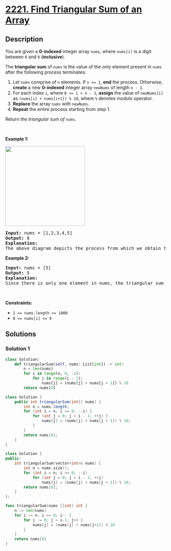 # [2221. Find Triangular Sum of an Array](https://leetcode.com/problems/find-triangular-sum-of-an-array)


## Description

<p>You are given a <strong>0-indexed</strong> integer array <code>nums</code>, where <code>nums[i]</code> is a digit between <code>0</code> and <code>9</code> (<strong>inclusive</strong>).</p>

<p>The <strong>triangular sum</strong> of <code>nums</code> is the value of the only element present in <code>nums</code> after the following process terminates:</p>

<ol>
	<li>Let <code>nums</code> comprise of <code>n</code> elements. If <code>n == 1</code>, <strong>end</strong> the process. Otherwise, <strong>create</strong> a new <strong>0-indexed</strong> integer array <code>newNums</code> of length <code>n - 1</code>.</li>
	<li>For each index <code>i</code>, where <code>0 &lt;= i &lt;&nbsp;n - 1</code>, <strong>assign</strong> the value of <code>newNums[i]</code> as <code>(nums[i] + nums[i+1]) % 10</code>, where <code>%</code> denotes modulo operator.</li>
	<li><strong>Replace</strong> the array <code>nums</code> with <code>newNums</code>.</li>
	<li><strong>Repeat</strong> the entire process starting from step 1.</li>
</ol>

<p>Return <em>the triangular sum of</em> <code>nums</code>.</p>

<p>&nbsp;</p>
<p><strong class="example">Example 1:</strong></p>
<img alt="" src="https://spcdn.pages.dev/leetcode/problems/2221.Find%20Triangular%20Sum%20of%20an%20Array/images/ex1drawio.png" style="width: 250px; height: 250px;" />
<pre>
<strong>Input:</strong> nums = [1,2,3,4,5]
<strong>Output:</strong> 8
<strong>Explanation:</strong>
The above diagram depicts the process from which we obtain the triangular sum of the array.</pre>

<p><strong class="example">Example 2:</strong></p>

<pre>
<strong>Input:</strong> nums = [5]
<strong>Output:</strong> 5
<strong>Explanation:</strong>
Since there is only one element in nums, the triangular sum is the value of that element itself.</pre>

<p>&nbsp;</p>
<p><strong>Constraints:</strong></p>

<ul>
	<li><code>1 &lt;= nums.length &lt;= 1000</code></li>
	<li><code>0 &lt;= nums[i] &lt;= 9</code></li>
</ul>

## Solutions

### Solution 1

<!-- tabs:start -->

```python
class Solution:
    def triangularSum(self, nums: List[int]) -> int:
        n = len(nums)
        for i in range(n, 0, -1):
            for j in range(i - 1):
                nums[j] = (nums[j] + nums[j + 1]) % 10
        return nums[0]
```

```java
class Solution {
    public int triangularSum(int[] nums) {
        int n = nums.length;
        for (int i = n; i >= 0; --i) {
            for (int j = 0; j < i - 1; ++j) {
                nums[j] = (nums[j] + nums[j + 1]) % 10;
            }
        }
        return nums[0];
    }
}
```

```cpp
class Solution {
public:
    int triangularSum(vector<int>& nums) {
        int n = nums.size();
        for (int i = n; i >= 0; --i)
            for (int j = 0; j < i - 1; ++j)
                nums[j] = (nums[j] + nums[j + 1]) % 10;
        return nums[0];
    }
};
```

```go
func triangularSum(nums []int) int {
	n := len(nums)
	for i := n; i >= 0; i-- {
		for j := 0; j < i-1; j++ {
			nums[j] = (nums[j] + nums[j+1]) % 10
		}
	}
	return nums[0]
}
```

<!-- tabs:end -->

<!-- end -->
